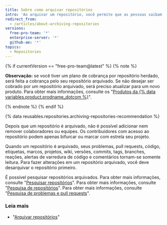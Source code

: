 ```yaml
---
title: Sobre como arquivar repositórios
intro: 'Ao arquivar um repositório, você permite que as pessoas saibam que um projeto não está mais ativo.'
redirect_from:
  - /articles/about-archiving-repositories
versions:
  free-pro-team: '*'
  enterprise-server: '*'
  github-ae: '*'
topics:
  - Repositories
---
```


{% if currentVersion == "free-pro-team@latest" %}
{% note %}

**Observação:** se você tiver um plano de cobrança por repositório herdado, será feita a cobrança pelo seu repositório arquivado. Se não desejar ser cobrado por um repositório arquivado, será preciso atualizar para um novo produto. Para obter mais informações, consulte os "[Produtos da {% data variables.product.prodname_dotcom %}](/articles/github-s-products)".

{% endnote %}
{% endif %}

{% data reusables.repositories.archiving-repositories-recommendation %}

Depois que um repositório é arquivado, não é possível adicionar nem remover colaboradores ou equipes. Os contribuidores com acesso ao repositório podem apenas bifurcar ou marcar com estrela seu projeto.

Quando um repositório é arquivado, seus problemas, pull requests, código, etiquetas, marcos, projetos, wiki, versões, commits, tags, branches, reações, alertas de varredura de código e comentários tornam-se somente leitura. Para fazer alterações em um repositório arquivado, você deve desarquivar o repositório primeiro.

É possível pesquisar repositórios arquivados. Para obter mais informações, consulte "[Pesquisar repositórios](/articles/searching-for-repositories/#search-based-on-whether-a-repository-is-archived)". Para obter mais informações, consulte "[Pesquisa de repositórios](/articles/searching-for-repositories/#search-based-on-whether-a-repository-is-archived)". Para obter mais informações, consulte "[Pesquisa de problemas e pull requests](/articles/searching-issues-and-pull-requests/#search-based-on-whether-a-repository-is-archived)".

### Leia mais
- "[Arquivar repositórios](/articles/archiving-repositories)"
